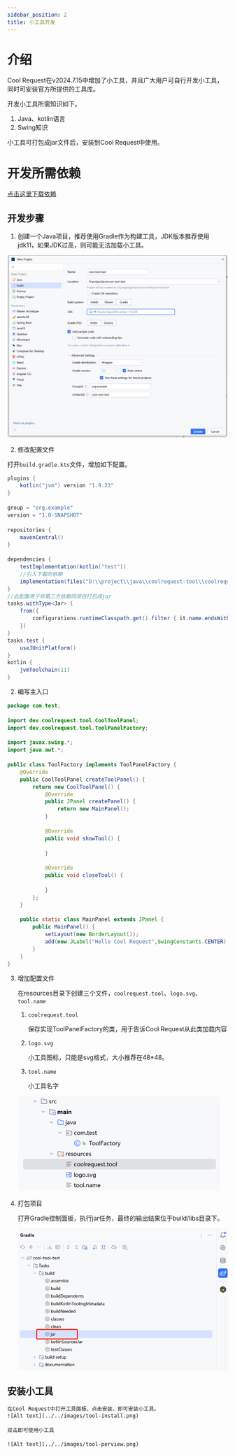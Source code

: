```yaml
---
sidebar_position: 2
title: 小工具开发
---
```


# 介绍

Cool Request在v2024.7.15中增加了小工具，并且广大用户可自行开发小工具，同时可安装官方所提供的工具库。

开发小工具所需知识如下。
1. Java、kotlin语言
2. Swing知识

小工具可打包成jar文件后，安装到Cool Request中使用。

# 开发所需依赖

[点击这里下载依赖](https://www.houxinlin.com/static/coolrequest-tool.jar)

## 开发步骤

1. 创建一个Java项目，推荐使用Gradle作为构建工具，JDK版本推荐使用jdk11，如果JDK过高，则可能无法加载小工具。

  ![Alt text](../../images/tool.create.png)

2. 修改配置文件

打开`build.gradle.kts`文件，增加如下配置。
```java
plugins {
    kotlin("jvm") version "1.9.23"
}

group = "org.example"
version = "1.0-SNAPSHOT"

repositories {
    mavenCentral()
}

dependencies {
    testImplementation(kotlin("test"))
    //引入下载的依赖
    implementation(files("D:\\project\\java\\coolrequest-tool\\coolrequest-tool.jar"))
}
//此配置用于将第三方依赖同项目打包成jar
tasks.withType<Jar> {
    from({
        configurations.runtimeClasspath.get().filter { it.name.endsWith("jar") }.map { zipTree(it) }
    })
}
tasks.test {
    useJUnitPlatform()
}
kotlin {
    jvmToolchain(11)
}

```
2. 编写主入口
```java
package com.test;

import dev.coolrequest.tool.CoolToolPanel;
import dev.coolrequest.tool.ToolPanelFactory;

import javax.swing.*;
import java.awt.*;

public class ToolFactory implements ToolPanelFactory {
    @Override
    public CoolToolPanel createToolPanel() {
        return new CoolToolPanel() {
            @Override
            public JPanel createPanel() {
                return new MainPanel();
            }

            @Override
            public void showTool() {

            }

            @Override
            public void closeTool() {

            }
        };
    }

    public static class MainPanel extends JPanel {
        public MainPanel() {
            setLayout(new BorderLayout());
            add(new JLabel("Hello Cool Request",SwingConstants.CENTER), BorderLayout.CENTER);
        }
    }
}


```

3. 增加配置文件

    在resources目录下创建三个文件，`coolrequest.tool`、`logo.svg`、`tool.name`
    1. `coolrequest.tool`

        保存实现ToolPanelFactory的类，用于告诉Cool Request从此类加载内容
    2.  `logo.svg`

        小工具图标，只能是svg格式，大小推荐在48*48。
    3. `tool.name`

        小工具名字

    ![Alt text](../../images/tool-config.png)


4. 打包项目

    打开Gradle控制面板，执行jar任务，最终的输出结果位于build/libs目录下。

    ![Alt text](../../images/tool-package.png)

## 安装小工具

    在Cool Request中打开工具面板，点击安装，即可安装小工具。
    ![Alt text](../../images/tool-install.png)

    双击即可使用小工具

    ![Alt text](../../images/tool-perview.png)